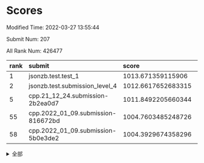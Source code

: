 # Scores

Modified Time: 2022-03-27 13:55:44

Submit Num: 207

All Rank Num: 426477

| rank |               submit               |       score        |       sigma        | pk_num |
| :--- | :--------------------------------- | :----------------- | :----------------- | :----- |
| 1    | jsonzb.test.test_1                 | 1013.671359115906  | 0.8139874906688809 | 8241   |
| 2    | jsonzb.test.submission_level_4     | 1012.6617652683315 | 0.8216091450944524 | 8244   |
| 5    | cpp.21_12_24.submission-2b2ea0d7   | 1011.8492205660344 | 0.7591137278123643 | 8236   |
| 55   | cpp.2022_01_09.submission-816672bd | 1004.7603485248726 | 0.7239781787493406 | 8239   |
| 58   | cpp.2022_01_09.submission-5b0e3de2 | 1004.3929674358296 | 0.7255629704633288 | 8241   |


<details>
<summary>全部</summary>

| rank |                 submit                 |       score        |       sigma        | pk_num |
| :--- | :------------------------------------- | :----------------- | :----------------- | :----- |
| 1    | jsonzb.test.test_1                     | 1013.671359115906  | 0.8139874906688809 | 8241   |
| 2    | jsonzb.test.submission_level_4         | 1012.6617652683315 | 0.8216091450944524 | 8244   |
| 3    | gobigger.level_3.submission_level_3_2  | 1012.1121451025181 | 0.7972230735108962 | 8243   |
| 4    | gobigger.level_3.submission_level_3_6  | 1011.9211436017172 | 0.7924166081314085 | 8246   |
| 5    | cpp.21_12_24.submission-2b2ea0d7       | 1011.8492205660344 | 0.7591137278123643 | 8236   |
| 6    | gobigger.level_3.submission_level_3_8  | 1011.8178555019931 | 0.8040903384154505 | 8242   |
| 7    | gobigger.level_3.submission_level_3_11 | 1011.7787486191943 | 0.7725011975924803 | 8243   |
| 8    | gobigger.level_3.submission_level_3_30 | 1011.3678149173721 | 0.7807910625486527 | 8242   |
| 9    | gobigger.level_3.submission_level_3_48 | 1011.0969207864605 | 0.7560392786287756 | 8240   |
| 10   | gobigger.level_3.submission_level_3_19 | 1011.0553174820473 | 0.7825880543299403 | 8241   |
| 11   | gobigger.level_3.submission_level_3_21 | 1011.0443925095949 | 0.7644234927576516 | 8240   |
| 12   | gobigger.level_3.submission_level_3_15 | 1010.9980626763572 | 0.7727295950194886 | 8237   |
| 13   | gobigger.level_3.submission_level_3_3  | 1010.9101272672502 | 0.7561173651638803 | 8235   |
| 14   | gobigger.level_3.submission_level_3_4  | 1010.8860490323068 | 0.7874681054324955 | 8239   |
| 15   | gobigger.level_3.submission_level_3_24 | 1010.8763108142724 | 0.7542120228295992 | 8244   |
| 16   | gobigger.level_3.submission_level_3_10 | 1010.8689993942035 | 0.7483695416462112 | 8244   |
| 17   | gobigger.level_3.submission_level_3_16 | 1010.8405429988003 | 0.7513008762939098 | 8245   |
| 18   | gobigger.level_3.submission_level_3_31 | 1010.804459208527  | 0.7815012762943673 | 8241   |
| 19   | gobigger.level_3.submission_level_3_35 | 1010.7688367558624 | 0.7644217114125998 | 8239   |
| 20   | gobigger.level_3.submission_level_3_13 | 1010.672290571769  | 0.7706808476441898 | 8241   |
| 21   | gobigger.level_3.submission_level_3_32 | 1010.440863034536  | 0.7688775118287879 | 8241   |
| 22   | gobigger.level_3.submission_level_3_26 | 1010.4374762133041 | 0.7741173600077889 | 8247   |
| 23   | gobigger.level_3.submission_level_3_39 | 1010.3761279653696 | 0.7672326768603108 | 8240   |
| 24   | gobigger.level_3.submission_level_3_9  | 1010.2874834366207 | 0.7595270978836564 | 8241   |
| 25   | gobigger.level_3.submission_level_3_18 | 1010.2061467798483 | 0.7620141231466129 | 8237   |
| 26   | gobigger.level_3.submission_level_3_45 | 1010.1900936687058 | 0.7637329607133089 | 8241   |
| 27   | gobigger.level_3.submission_level_3_5  | 1010.1246325768738 | 0.737573023357268  | 8236   |
| 28   | gobigger.level_3.submission_level_3_1  | 1010.1241389388114 | 0.7538712567780163 | 8241   |
| 29   | gobigger.level_3.submission_level_3_47 | 1010.0457939268036 | 0.7463748421982228 | 8248   |
| 30   | gobigger.level_3.submission_level_3_25 | 1010.0297996340248 | 0.7527576417153474 | 8239   |
| 31   | gobigger.level_3.submission_level_3_17 | 1009.9790884165498 | 0.7543591302931186 | 8246   |
| 32   | gobigger.level_3.submission_level_3_38 | 1009.919169470951  | 0.7557145037876277 | 8244   |
| 33   | gobigger.level_3.submission_level_3_33 | 1009.8620733706301 | 0.7593742118116591 | 8243   |
| 34   | gobigger.level_3.submission_level_3_41 | 1009.8479954559496 | 0.7470440608236703 | 8246   |
| 35   | gobigger.level_3.submission_level_3_37 | 1009.8213794155903 | 0.7324684810285804 | 8247   |
| 36   | gobigger.level_3.submission_level_3_36 | 1009.8075510678668 | 0.7540031080291071 | 8247   |
| 37   | gobigger.level_3.submission_level_3_7  | 1009.7530057663856 | 0.7521339479747196 | 8244   |
| 38   | gobigger.level_3.submission_level_3_49 | 1009.6241452312087 | 0.7546094324021533 | 8241   |
| 39   | gobigger.level_3.submission_level_3_27 | 1009.5694272042334 | 0.7599880468719515 | 8242   |
| 40   | gobigger.level_3.submission_level_3_40 | 1009.5114787601548 | 0.7656540323243335 | 8241   |
| 41   | gobigger.level_3.submission_level_3_12 | 1009.4961530919547 | 0.7392432421058432 | 8238   |
| 42   | gobigger.level_3.submission_level_3_44 | 1009.4485127102957 | 0.7654271281457155 | 8243   |
| 43   | gobigger.level_3.submission_level_3_22 | 1009.3040062776893 | 0.7625026536225162 | 8242   |
| 44   | gobigger.level_3.submission_level_3_28 | 1009.2024585254027 | 0.7432561416785953 | 8244   |
| 45   | gobigger.level_3.submission_level_3_43 | 1009.177898734267  | 0.7588127538722403 | 8243   |
| 46   | gobigger.level_3.submission_level_3_46 | 1009.1469164538343 | 0.7526820705905222 | 8237   |
| 47   | gobigger.level_3.submission_level_3_23 | 1009.0023718977508 | 0.7278117225603955 | 8243   |
| 48   | gobigger.level_3.submission_level_3_34 | 1008.8591899447035 | 0.7548050084760753 | 8237   |
| 49   | gobigger.level_3.submission_level_3_29 | 1008.7733422121782 | 0.756279938483331  | 8241   |
| 50   | gobigger.level_3.submission_level_3_0  | 1008.6826225285266 | 0.7629351405764273 | 8242   |
| 51   | gobigger.level_3.submission_level_3_42 | 1008.6477601572544 | 0.7371192672867919 | 8240   |
| 52   | gobigger.level_3.submission_level_3_14 | 1008.643214681299  | 0.7594308274561343 | 8241   |
| 53   | gobigger.level_3.submission_level_3_20 | 1008.1795236213757 | 0.7384066152828511 | 8242   |
| 54   | gobigger.level_1.submission_level_1_23 | 1004.9018252765911 | 0.7113019150482084 | 8241   |
| 55   | cpp.2022_01_09.submission-816672bd     | 1004.7603485248726 | 0.7239781787493406 | 8239   |
| 56   | gobigger.level_1.submission_level_1_19 | 1004.6931028530553 | 0.7319964387436387 | 8245   |
| 57   | gobigger.level_1.submission_level_1_8  | 1004.560725418993  | 0.7102620229120367 | 8238   |
| 58   | cpp.2022_01_09.submission-5b0e3de2     | 1004.3929674358296 | 0.7255629704633288 | 8241   |
| 59   | gobigger.level_1.submission_level_1_3  | 1004.2066515335976 | 0.7238907309121029 | 8237   |
| 60   | gobigger.level_1.submission_level_1_5  | 1003.9142756348144 | 0.7312076672972755 | 8242   |
| 61   | gobigger.level_1.submission_level_1_6  | 1003.9081972006084 | 0.7209911038390794 | 8248   |
| 62   | gobigger.level_1.submission_level_1_24 | 1003.906667686639  | 0.7153968902288602 | 8234   |
| 63   | gobigger.level_1.submission_level_1_21 | 1003.8578701510963 | 0.7150713150530189 | 8243   |
| 64   | gobigger.level_1.submission_level_1_15 | 1003.7843505969204 | 0.7376832048941732 | 8236   |
| 65   | gobigger.level_1.submission_level_1_44 | 1003.7771172967708 | 0.7083086630851262 | 8242   |
| 66   | gobigger.level_1.submission_level_1_25 | 1003.7522082311783 | 0.7218231962079016 | 8241   |
| 67   | gobigger.level_1.submission_level_1_9  | 1003.7333825404367 | 0.7187602305324375 | 8239   |
| 68   | gobigger.level_1.submission_level_1_2  | 1003.6930941730417 | 0.7165794472177047 | 8242   |
| 69   | gobigger.level_1.submission_level_1_46 | 1003.6321641229906 | 0.7202007656460243 | 8242   |
| 70   | gobigger.level_1.submission_level_1_20 | 1003.6195969942105 | 0.7189451765715967 | 8248   |
| 71   | gobigger.level_1.submission_level_1_18 | 1003.584665782336  | 0.7180188545196535 | 8240   |
| 72   | gobigger.level_1.submission_level_1_43 | 1003.5331105126284 | 0.7126624604609056 | 8242   |
| 73   | gobigger.level_1.submission_level_1_41 | 1003.5221461753893 | 0.7253441317668199 | 8243   |
| 74   | gobigger.level_1.submission_level_1_49 | 1003.4478093594755 | 0.7322416489352119 | 8242   |
| 75   | gobigger.level_1.submission_level_1_13 | 1003.3599255946338 | 0.7171160531818315 | 8243   |
| 76   | gobigger.level_1.submission_level_1_32 | 1003.3228374162752 | 0.7149928816245246 | 8244   |
| 77   | gobigger.level_1.submission_level_1_1  | 1003.2876665961443 | 0.7105381116757586 | 8238   |
| 78   | gobigger.level_1.submission_level_1_35 | 1003.1641498436852 | 0.7104645373528297 | 8234   |
| 79   | gobigger.level_1.submission_level_1_42 | 1003.1442714621653 | 0.7141325605435108 | 8240   |
| 80   | gobigger.level_1.submission_level_1_14 | 1003.1209706920192 | 0.7157527350892398 | 8238   |
| 81   | gobigger.level_1.submission_level_1_31 | 1003.0931564392831 | 0.7119794845820729 | 8246   |
| 82   | gobigger.level_1.submission_level_1_37 | 1003.0728831375392 | 0.6971220395551274 | 8240   |
| 83   | gobigger.level_1.submission_level_1_47 | 1003.0406486996957 | 0.7142880818480147 | 8245   |
| 84   | gobigger.level_1.submission_level_1_30 | 1003.0091744621392 | 0.7113269332041756 | 8240   |
| 85   | gobigger.level_1.submission_level_1_33 | 1002.9876746554074 | 0.7239375976237025 | 8243   |
| 86   | gobigger.level_1.submission_level_1_27 | 1002.9819497502777 | 0.7063438236737735 | 8243   |
| 87   | gobigger.level_1.submission_level_1_36 | 1002.9812630513728 | 0.7126866335648931 | 8246   |
| 88   | gobigger.level_1.submission_level_1_7  | 1002.8572479834339 | 0.7115723756584567 | 8246   |
| 89   | gobigger.level_1.submission_level_1_34 | 1002.7747132444313 | 0.7179726296293529 | 8242   |
| 90   | gobigger.level_1.submission_level_1_0  | 1002.6063933311043 | 0.7159264508848272 | 8238   |
| 91   | gobigger.level_1.submission_level_1_22 | 1002.6043439495371 | 0.7196463186660264 | 8244   |
| 92   | gobigger.level_1.submission_level_1_48 | 1002.6028185442326 | 0.7149196382569187 | 8240   |
| 93   | gobigger.level_1.submission_level_1_38 | 1002.5856778371867 | 0.7078420519503391 | 8241   |
| 94   | gobigger.level_1.submission_level_1_29 | 1002.5709860969512 | 0.7134012667045272 | 8245   |
| 95   | gobigger.level_1.submission_level_1_45 | 1002.5617640915337 | 0.708501194735907  | 8242   |
| 96   | gobigger.level_1.submission_level_1_11 | 1002.4595776841007 | 0.7131712828579966 | 8246   |
| 97   | gobigger.level_1.submission_level_1_17 | 1002.3584397767765 | 0.7080078684329347 | 8238   |
| 98   | gobigger.level_1.submission_level_1_28 | 1002.3010871202621 | 0.7080759581714529 | 8246   |
| 99   | gobigger.level_1.submission_level_1_39 | 1002.2930129032212 | 0.7034223500414537 | 8240   |
| 100  | gobigger.level_1.submission_level_1_40 | 1002.2847340443925 | 0.71215004362532   | 8241   |
| 101  | gobigger.level_1.submission_level_1_12 | 1002.1003205335372 | 0.7148498858107937 | 8242   |
| 102  | gobigger.level_1.submission_level_1_4  | 1002.0622606186761 | 0.7101125189765706 | 8239   |
| 103  | gobigger.level_1.submission_level_1_16 | 1002.0599768432764 | 0.7202515302614289 | 8240   |
| 104  | gobigger.level_1.submission_level_1_10 | 1001.9565288663165 | 0.7082630729104508 | 8240   |
| 105  | gobigger.level_1.submission_level_1_26 | 1001.5575540166715 | 0.7140035352199019 | 8239   |
| 106  | gobigger.random.submission_random_36   | 997.8529147246128  | 0.7108503879039085 | 8242   |
| 107  | gobigger.random.submission_random_44   | 997.4618239834027  | 0.6967344975044194 | 8238   |
| 108  | gobigger.random.submission_random_20   | 997.3646259561131  | 0.7144924917915952 | 8243   |
| 109  | gobigger.random.submission_random_35   | 997.2230123503889  | 0.7049992862550226 | 8239   |
| 110  | gobigger.random.submission_random_48   | 997.1673860918814  | 0.707705476462356  | 8241   |
| 111  | gobigger.random.submission_random_24   | 997.1273168249936  | 0.7069190812267874 | 8238   |
| 112  | gobigger.random.submission_random_19   | 996.8854293056318  | 0.7224267803015466 | 8241   |
| 113  | gobigger.random.submission_random_49   | 996.7880474955069  | 0.6958136740635908 | 8240   |
| 114  | gobigger.random.submission_random_30   | 996.7682612935306  | 0.6961335373656872 | 8238   |
| 115  | gobigger.random.submission_random_18   | 996.6172957420926  | 0.723165046522824  | 8241   |
| 116  | gobigger.random.submission_random_13   | 996.5183612890943  | 0.7132369570220882 | 8236   |
| 117  | gobigger.random.submission_random_27   | 996.483130513233   | 0.7004345501497306 | 8247   |
| 118  | gobigger.random.submission_random_9    | 996.481407620012   | 0.7139348559934596 | 8242   |
| 119  | gobigger.random.submission_random_21   | 996.3950906029299  | 0.7024218452098906 | 8239   |
| 120  | gobigger.random.submission_random_40   | 996.3700028446202  | 0.7122702321565016 | 8244   |
| 121  | gobigger.random.submission_random_15   | 996.3293182356265  | 0.7075633138159558 | 8240   |
| 122  | gobigger.random.submission_random_2    | 996.3253199881897  | 0.712862354698382  | 8245   |
| 123  | gobigger.random.submission_random_8    | 996.1733455912567  | 0.6996715427571994 | 8241   |
| 124  | gobigger.random.submission_random_42   | 996.1682291339397  | 0.6970436763159055 | 8237   |
| 125  | gobigger.random.submission_random_16   | 996.1613996728743  | 0.7193517305666035 | 8242   |
| 126  | gobigger.random.submission_random_41   | 996.1525136848919  | 0.7123619541936725 | 8239   |
| 127  | gobigger.random.submission_random_26   | 996.1441717327978  | 0.7156538176758774 | 8245   |
| 128  | gobigger.random.submission_random_0    | 996.0933801690213  | 0.7194833355942583 | 8236   |
| 129  | gobigger.random.submission_random_5    | 996.0685420988027  | 0.7239432880511893 | 8244   |
| 130  | gobigger.random.submission_random_17   | 996.0633984736547  | 0.722279380912624  | 8240   |
| 131  | gobigger.random.submission_random_34   | 996.0191832515966  | 0.7357707286431877 | 8241   |
| 132  | gobigger.random.submission_random_7    | 996.016691242123   | 0.7236132574777516 | 8241   |
| 133  | gobigger.random.submission_random_38   | 996.0091113026667  | 0.7156356894386579 | 8244   |
| 134  | gobigger.random.submission_random_10   | 996.0051190915898  | 0.7052721312891842 | 8243   |
| 135  | gobigger.random.submission_random_32   | 995.9208210401567  | 0.7154642576415561 | 8247   |
| 136  | gobigger.random.submission_random_6    | 995.8174630506966  | 0.7231765571429235 | 8241   |
| 137  | gobigger.random.submission_random_11   | 995.7845280670762  | 0.7121073900477483 | 8240   |
| 138  | gobigger.random.submission_random_47   | 995.7828785764841  | 0.6971964805249107 | 8238   |
| 139  | gobigger.random.submission_random_1    | 995.6578683349672  | 0.7146497621158887 | 8244   |
| 140  | gobigger.random.submission_random_33   | 995.6122015159788  | 0.7127273969824758 | 8238   |
| 141  | gobigger.random.submission_random_22   | 995.5603932351659  | 0.7229174108107933 | 8243   |
| 142  | gobigger.random.submission_random_43   | 995.5308313266366  | 0.7196070493540457 | 8244   |
| 143  | gobigger.random.submission_random_46   | 995.4422383368641  | 0.7270178410673936 | 8239   |
| 144  | gobigger.random.submission_random_23   | 995.4077925249662  | 0.697085050057053  | 8236   |
| 145  | gobigger.random.submission_random_29   | 995.3126126026652  | 0.7102664797262412 | 8242   |
| 146  | gobigger.random.submission_random_37   | 995.2330381060185  | 0.7139924103334314 | 8245   |
| 147  | gobigger.random.submission_random_12   | 995.2029209531211  | 0.7213653633947802 | 8238   |
| 148  | gobigger.random.submission_random_39   | 995.1749344558895  | 0.722033453657967  | 8236   |
| 149  | gobigger.random.submission_random_31   | 995.1559810395287  | 0.7035644662051532 | 8237   |
| 150  | gobigger.random.submission_random_4    | 995.133204086121   | 0.7145601089977313 | 8247   |
| 151  | gobigger.random.submission_random_45   | 995.0678480382124  | 0.7169151460677159 | 8236   |
| 152  | gobigger.random.submission_random_3    | 995.0412830842433  | 0.7248741200986093 | 8238   |
| 153  | gobigger.random.submission_random_25   | 994.9268602911476  | 0.7323216966821324 | 8239   |
| 154  | gobigger.random.submission_random_14   | 994.8452541127309  | 0.7327492652811619 | 8245   |
| 155  | gobigger.random.submission_random_28   | 994.6008407431596  | 0.7241368451597282 | 8240   |
| 156  | gobigger.level_2.submission_level_2_43 | 993.9586629641877  | 0.7325778565400572 | 8239   |
| 157  | gobigger.level_2.submission_level_2_12 | 993.8817973498859  | 0.7364275002172105 | 8243   |
| 158  | gobigger.level_2.submission_level_2_2  | 993.8484356096639  | 0.7521475299867023 | 8243   |
| 159  | gobigger.level_2.submission_level_2_41 | 993.83675603429    | 0.7305977351231256 | 8242   |
| 160  | gobigger.level_2.submission_level_2_11 | 993.6928082649396  | 0.7331499998571008 | 8236   |
| 161  | gobigger.level_2.submission_level_2_29 | 993.5274723003306  | 0.7249528977413683 | 8234   |
| 162  | gobigger.level_2.submission_level_2_27 | 993.3540923582107  | 0.756486146593232  | 8238   |
| 163  | gobigger.level_2.submission_level_2_32 | 993.0351279727876  | 0.7288405016446785 | 8236   |
| 164  | gobigger.level_2.submission_level_2_20 | 992.9705115610358  | 0.7372113345496475 | 8241   |
| 165  | gobigger.level_2.submission_level_2_44 | 992.8609417427961  | 0.7226846726632999 | 8244   |
| 166  | gobigger.level_2.submission_level_2_9  | 992.8170115349792  | 0.7475990242164735 | 8243   |
| 167  | gobigger.level_2.submission_level_2_47 | 992.7727720106805  | 0.7369458556590616 | 8244   |
| 168  | gobigger.level_2.submission_level_2_38 | 992.7060055615586  | 0.7402576936236855 | 8240   |
| 169  | gobigger.level_2.submission_level_2_13 | 992.6294262286224  | 0.755077573284441  | 8242   |
| 170  | gobigger.level_2.submission_level_2_19 | 992.5658897883868  | 0.7265516735919203 | 8237   |
| 171  | gobigger.level_2.submission_level_2_49 | 992.4615326989492  | 0.7486126675207061 | 8244   |
| 172  | gobigger.level_2.submission_level_2_0  | 992.4397953185593  | 0.7427519772649419 | 8237   |
| 173  | gobigger.level_2.submission_level_2_48 | 992.432184284784   | 0.7499916048278527 | 8238   |
| 174  | gobigger.level_2.submission_level_2_16 | 992.4264328060831  | 0.7399870145754058 | 8244   |
| 175  | gobigger.level_2.submission_level_2_6  | 992.4043615472169  | 0.7466472970924505 | 8239   |
| 176  | gobigger.level_2.submission_level_2_36 | 992.3016801532146  | 0.7586989597234918 | 8241   |
| 177  | gobigger.level_2.submission_level_2_30 | 992.2398144985698  | 0.7465483530274222 | 8238   |
| 178  | gobigger.level_2.submission_level_2_24 | 992.1624331931273  | 0.7389850019275392 | 8240   |
| 179  | gobigger.level_2.submission_level_2_42 | 992.1143251805968  | 0.730446716630518  | 8240   |
| 180  | gobigger.level_2.submission_level_2_14 | 992.0507600285146  | 0.7306124345974044 | 8238   |
| 181  | gobigger.level_2.submission_level_2_35 | 992.0264173061151  | 0.7556067355370095 | 8236   |
| 182  | gobigger.level_2.submission_level_2_5  | 991.9751515723999  | 0.7367887089250382 | 8240   |
| 183  | gobigger.level_2.submission_level_2_25 | 991.9733038730525  | 0.7566954888763208 | 8247   |
| 184  | gobigger.level_2.submission_level_2_10 | 991.9467300473359  | 0.7238921027780011 | 8240   |
| 185  | gobigger.level_2.submission_level_2_23 | 991.9212423346397  | 0.7441709183834508 | 8247   |
| 186  | gobigger.level_2.submission_level_2_18 | 991.8561525468233  | 0.7709165313613945 | 8242   |
| 187  | gobigger.level_2.submission_level_2_45 | 991.8374326719751  | 0.7432333390439007 | 8238   |
| 188  | gobigger.level_2.submission_level_2_15 | 991.8118737440335  | 0.7199847641707624 | 8244   |
| 189  | gobigger.level_2.submission_level_2_46 | 991.7801199929838  | 0.747032806925955  | 8243   |
| 190  | gobigger.level_2.submission_level_2_21 | 991.7297316044567  | 0.7733323774238771 | 8239   |
| 191  | gobigger.level_2.submission_level_2_1  | 991.607612099548   | 0.7434874830304707 | 8241   |
| 192  | gobigger.level_2.submission_level_2_37 | 991.5773883218326  | 0.7734496142395735 | 8240   |
| 193  | gobigger.level_2.submission_level_2_8  | 991.4789142677703  | 0.7512174608975459 | 8240   |
| 194  | gobigger.level_2.submission_level_2_28 | 991.4477380915929  | 0.7507302588103907 | 8244   |
| 195  | gobigger.level_2.submission_level_2_22 | 991.4368337079491  | 0.7452253847019822 | 8241   |
| 196  | gobigger.level_2.submission_level_2_31 | 991.4265595418115  | 0.7386000791662947 | 8241   |
| 197  | gobigger.level_2.submission_level_2_4  | 991.393564338821   | 0.7593655331233566 | 8241   |
| 198  | gobigger.level_2.submission_level_2_33 | 991.3770499261035  | 0.7483047435519145 | 8247   |
| 199  | gobigger.level_2.submission_level_2_17 | 991.3456937361043  | 0.742666829811294  | 8239   |
| 200  | gobigger.level_2.submission_level_2_34 | 991.1567475168393  | 0.7438635537870437 | 8244   |
| 201  | gobigger.level_2.submission_level_2_40 | 991.0791691877638  | 0.7571898810037478 | 8237   |
| 202  | gobigger.level_2.submission_level_2_26 | 990.8923281530664  | 0.7818164231985176 | 8242   |
| 203  | gobigger.level_2.submission_level_2_7  | 990.8806785827894  | 0.7554763437930331 | 8241   |
| 204  | gobigger.level_2.submission_level_2_39 | 990.612507984598   | 0.7595649185924839 | 8237   |
| 205  | gobigger.level_2.submission_level_2_3  | 990.2223786642834  | 0.7497123081874856 | 8234   |
| 206  | gobigger.none.submission_none_0        | 976.8582634207845  | 1.351544263223082  | 8241   |
| 207  | gobigger.none.submission_none_1        | 976.1348389916133  | 1.4837953658792633 | 8242   |

</details>